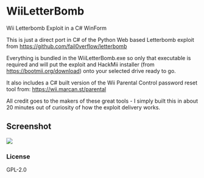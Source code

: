 # WiiLetterBomb
 Wii Letterbomb Exploit in a C# WinForm

This is just a direct port in C# of the Python Web based Letterbomb exploit from https://github.com/fail0verflow/letterbomb

Everything is bundled in the WiiLetterBomb.exe so only that executable is required and will put the exploit and HackMii installer (from https://bootmii.org/download) onto your selected drive ready to go.

It also includes a C# built version of the Wii Parental Control password reset tool from: https://wii.marcan.st/parental

All credit goes to the makers of these great tools - I simply built this in about 20 minutes out of curiosity of how the exploit delivery works.

## Screenshot

![](https://i.imgur.com/k1b66HR.png)

### License

GPL-2.0
